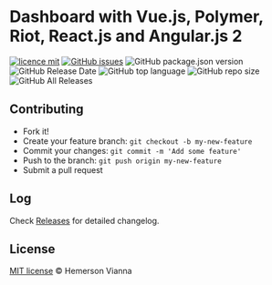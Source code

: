 # Dashboard with Vue.js, Polymer, Riot, React.js and Angular.js 2

[![licence mit](https://img.shields.io/badge/license-MIT-blue.svg?style=flat-square)](http://hemersonvianna.mit-license.org/)
[![GitHub issues](https://img.shields.io/github/issues/org-arena/dashboard-vue-polymer-riot-react-angular.svg)](https://github.com/org-arena/dashboard-vue-polymer-riot-react-angular/issues)
![GitHub package.json version](https://img.shields.io/github/package-json/v/org-arena/dashboard-vue-polymer-riot-react-angular.svg)
![GitHub Release Date](https://img.shields.io/github/release-date/org-arena/dashboard-vue-polymer-riot-react-angular.svg)
![GitHub top language](https://img.shields.io/github/languages/top/org-arena/dashboard-vue-polymer-riot-react-angular.svg)
![GitHub repo size](https://img.shields.io/github/repo-size/org-arena/dashboard-vue-polymer-riot-react-angular.svg)
![GitHub All Releases](https://img.shields.io/github/downloads/org-arena/dashboard-vue-polymer-riot-react-angular/total.svg)


## Contributing

- Fork it!
- Create your feature branch: `git checkout -b my-new-feature`
- Commit your changes: `git commit -m 'Add some feature'`
- Push to the branch: `git push origin my-new-feature`
- Submit a pull request

## Log

Check [Releases](https://github.com/org-arena/dashboard-vue-polymer-riot-react-angular/releases) for detailed changelog.

## License

[MIT license](http://hemersonvianna.mit-license.org/) © Hemerson Vianna
